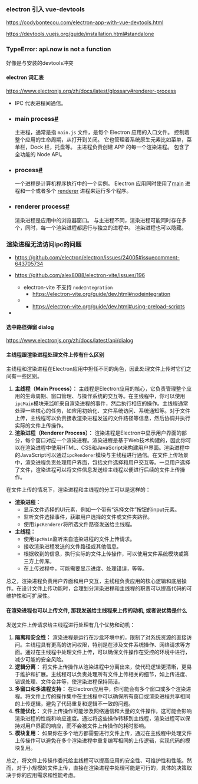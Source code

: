 ### electron 引入 vue-devtools

https://codybontecou.com/electron-app-with-vue-devtools.html

https://devtools.vuejs.org/guide/installation.html#standalone

###  TypeError: api.now is not a function

好像是与安装的devtools冲突



#### electron 词汇表

https://www.electronjs.org/zh/docs/latest/glossary#renderer-process

- IPC 代表进程间通信。

- ### main process[#](https://www.electronjs.org/zh/docs/latest/glossary#main-process)

  主进程，通常是指 `main.js` 文件，是每个 Electron 应用的入口文件。 控制着整个应用的生命周期，从打开到关闭。 它也管理着系统原生元素比如菜单，菜单栏，Dock 栏，托盘等。 主进程负责创建 APP 的每一个渲染进程。 包含了全功能的 Node API。

- ### process[#](https://www.electronjs.org/zh/docs/latest/glossary#process)

  一个进程是计算机程序执行中的一个实例。 Electron 应用同时使用了[main](https://www.electronjs.org/zh/docs/latest/glossary#main-process) 进程和一个或者多个 [renderer](https://www.electronjs.org/zh/docs/latest/glossary#renderer-process) 进程来运行多个程序。

- ### renderer process[#](https://www.electronjs.org/zh/docs/latest/glossary#renderer-process)

  渲染进程是应用中的浏览器窗口。 与主进程不同，渲染进程可能同时存在多个，同时，每一个渲染进程都运行与独立的进程中。 渲染进程也可以隐藏。



### 渲染进程无法访问ipc的问题

- https://github.com/electron/electron/issues/24005#issuecomment-643705734

- https://github.com/alex8088/electron-vite/issues/196
  - electron-vite 不支持 `nodeIntegration`
    - https://electron-vite.org/guide/dev.html#nodeintegration
  - 
    - https://electron-vite.org/guide/dev.html#using-preload-scripts
- 



#### 选中路径弹窗 dialog

https://www.electronjs.org/zh/docs/latest/api/dialog



#### 主线程跟渲染进程处理文件上传有什么区别

主线程和渲染进程在Electron应用中担任不同的角色，因此处理文件上传时它们之间有一些区别。

1. **主线程（Main Process）：** 主线程是Electron应用的核心，它负责管理整个应用的生命周期、窗口管理、与操作系统的交互等。在主线程中，你可以使用`ipcMain`模块来监听来自渲染进程的事件，然后执行相应的操作。主线程通常处理一些核心的任务，如应用初始化、文件系统访问、系统通知等。对于文件上传，主线程可以负责接收渲染进程发送的文件路径等信息，然后协调并执行实际的文件上传操作。
2. **渲染进程（Renderer Process）：** 渲染进程是Electron中显示用户界面的部分，每个窗口对应一个渲染进程。渲染进程是基于Web技术构建的，因此你可以在渲染进程中使用HTML、CSS和JavaScript来构建用户界面。渲染进程中的JavaScript可以通过`ipcRenderer`模块与主线程进行通信。在文件上传场景中，渲染进程负责处理用户界面，包括文件选择和用户交互等。一旦用户选择了文件，渲染进程可以将文件信息发送给主线程以便进行后续的文件上传操作。

在文件上传的情况下，渲染进程和主线程的分工可以是这样的：

- **渲染进程：**
  - 显示文件选择的UI元素，例如一个带有“选择文件”按钮的input元素。
  - 监听文件选择事件，获取用户选择的文件或文件夹路径。
  - 使用`ipcRenderer`将所选文件路径发送给主线程。
- **主线程：**
  - 使用`ipcMain`监听来自渲染进程的文件上传请求。
  - 接收渲染进程发送的文件路径或其他信息。
  - 根据收到的信息，执行实际的文件上传操作，可以使用文件系统模块或第三方上传库。
  - 在上传过程中，可能需要显示进度、处理错误，等等。

总之，渲染进程负责用户界面和用户交互，主线程负责应用的核心逻辑和底层操作。在设计文件上传功能时，合理划分渲染进程和主线程的职责可以提高代码的可维护性和可扩展性。





#### 在渲染进程也可以上传文件, 那我发送给主线程来上传的动机, 或者说优势是什么

发送文件上传请求给主线程进行处理有几个优势和动机：

1. **隔离和安全性：** 渲染进程是运行在沙盒环境中的，限制了对系统资源的直接访问。主线程具有更高的访问权限，特别是在涉及文件系统操作、网络请求等方面。通过在主线程中处理文件上传，可以确保文件操作在受控的环境中进行，减少可能的安全风险。
2. **逻辑分离：** 将文件上传操作从渲染进程中分离出来，使代码逻辑更清晰，更易于维护和扩展。主线程可以负责处理所有文件上传相关的细节，如上传进度、错误处理、文件合并等，使渲染进程保持简洁。
3. **多窗口和多进程支持：** 在Electron应用中，你可能会有多个窗口或多个渲染进程。将文件上传的操作集中在主线程中可以确保所有窗口或渲染进程共享相同的上传逻辑，避免了代码重复和逻辑不一致的问题。
4. **性能优化：** 文件上传操作可能涉及网络通信和大量的文件操作，这可能会影响渲染进程的性能和响应速度。通过将这些操作转移到主线程，渲染进程可以保持对用户界面的响应，而不会被文件上传操作的耗时影响。
5. **模块复用：** 如果你在多个地方都需要进行文件上传，通过在主线程中处理文件上传操作可以避免在多个渲染进程中重复编写相同的上传逻辑，实现代码的模块复用。

总之，将文件上传操作委托给主线程可以提高应用的安全性、可维护性和性能。然而，对于小规模的文件上传，直接在渲染进程中处理可能是可行的，具体的决策取决于你的应用需求和性能考虑。

